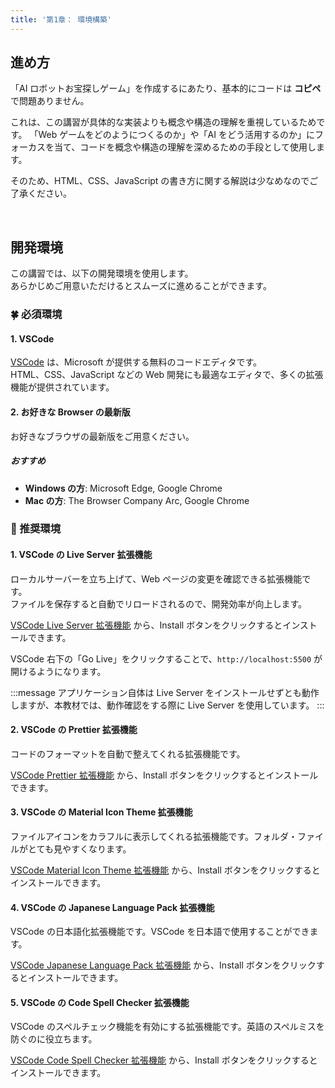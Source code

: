 ```yaml
---
title: '第1章： 環境構築'
---
```


## 進め方

「AI ロボットお宝探しゲーム」を作成するにあたり、基本的にコードは **コピペ** で問題ありません。

これは、この講習が具体的な実装よりも概念や構造の理解を重視しているためです。
「Web ゲームをどのようにつくるのか」や「AI をどう活用するのか」にフォーカスを当て、コードを概念や構造の理解を深めるための手段として使用します。

そのため、HTML、CSS、JavaScript の書き方に関する解説は少なめなのでご了承ください。

<br />

## 開発環境

この講習では、以下の開発環境を使用します。\
あらかじめご用意いただけるとスムーズに進めることができます。

### 🍀 必須環境

#### 1. VSCode

[VSCode](https://code.visualstudio.com) は、Microsoft が提供する無料のコードエディタです。\
HTML、CSS、JavaScript などの Web 開発にも最適なエディタで、多くの拡張機能が提供されています。

#### 2. お好きな Browser の最新版

お好きなブラウザの最新版をご用意ください。

##### おすすめ

- **Windows の方**: Microsoft Edge, Google Chrome
- **Mac の方**: The Browser Company Arc, Google Chrome

### 🌱 推奨環境

#### 1. VSCode の Live Server 拡張機能

ローカルサーバーを立ち上げて、Web ページの変更を確認できる拡張機能です。\
ファイルを保存すると自動でリロードされるので、開発効率が向上します。

[VSCode Live Server 拡張機能](https://marketplace.visualstudio.com/items?itemName=ritwickdey.LiveServer) から、Install ボタンをクリックするとインストールできます。

VSCode 右下の「Go Live」をクリックすることで、`http://localhost:5500` が開けるようになります。

:::message
アプリケーション自体は Live Server をインストールせずとも動作しますが、本教材では、動作確認をする際に Live Server を使用しています。
:::

#### 2. VSCode の Prettier 拡張機能

コードのフォーマットを自動で整えてくれる拡張機能です。

[VSCode Prettier 拡張機能](https://marketplace.visualstudio.com/items?itemName=esbenp.prettier-vscode) から、Install ボタンをクリックするとインストールできます。

#### 3. VSCode の Material Icon Theme 拡張機能

ファイルアイコンをカラフルに表示してくれる拡張機能です。フォルダ・ファイルがとても見やすくなります。

[VSCode Material Icon Theme 拡張機能](https://marketplace.visualstudio.com/items?itemName=pkief.material-icon-theme) から、Install ボタンをクリックするとインストールできます。

#### 4. VSCode の Japanese Language Pack 拡張機能

VSCode の日本語化拡張機能です。VSCode を日本語で使用することができます。

[VSCode Japanese Language Pack 拡張機能](https://marketplace.visualstudio.com/items?itemName=MS-CEINTL.vscode-language-pack-ja) から、Install ボタンをクリックするとインストールできます。

#### 5. VSCode の Code Spell Checker 拡張機能

VSCode のスペルチェック機能を有効にする拡張機能です。英語のスペルミスを防ぐのに役立ちます。

[VSCode Code Spell Checker 拡張機能](https://marketplace.visualstudio.com/items?itemName=streetsidesoftware.code-spell-checker) から、Install ボタンをクリックするとインストールできます。
